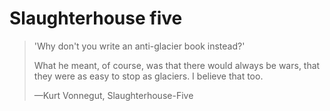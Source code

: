 ﻿# Slaughterhouse five

> 'Why don't you write an anti-glacier book instead?'
>
> What he meant, of course, was that there would always be wars, that they were as easy to stop as glaciers. I believe that too.
>
> &mdash;Kurt Vonnegut, Slaughterhouse-Five

